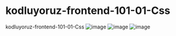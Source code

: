 # kodluyoruz-frontend-101-01-Css
kodluyoruz-frontend-101-01-Css
![image](https://user-images.githubusercontent.com/105870243/219254239-be45f333-50cf-4413-af02-6b0dad204082.png)
![image](https://user-images.githubusercontent.com/105870243/219254299-e52f0b60-fea9-4038-9f61-4d0aabc9ec36.png)
![image](https://user-images.githubusercontent.com/105870243/219254340-bcd2b640-7b4c-4468-915c-474a19134a55.png)
